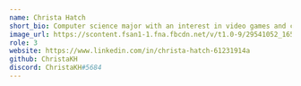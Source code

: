 ```yaml
---
name: Christa Hatch
short_bio: Computer science major with an interest in video games and cosplay. Currently the ICC representative for the Computer Science Club.
image_url: https://scontent.fsan1-1.fna.fbcdn.net/v/t1.0-9/29541052_1657894044265604_1307692817870125435_n.jpg?_nc_cat=110&oh=de1ff27a09a93efc0eaf6834437fb090&oe=5C180F2E
role: 3
website: https://www.linkedin.com/in/christa-hatch-61231914a
github: ChristaKH
discord: ChristaKH#5684
---
```

